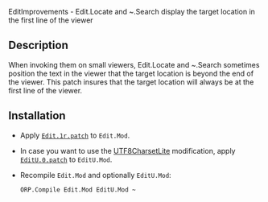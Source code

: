 EditImprovements - Edit.Locate and ~.Search display the target location in the first line of the viewer

Description
-----------

When invoking them on small viewers, Edit.Locate and ~.Search sometimes position the text in the viewer that the target location is beyond the end of the viewer.
This patch insures that the target location will always be at the first line of the viewer.

Installation
------------

- Apply [`Edit.1r.patch`](Edit.1r.patch) to `Edit.Mod`.

- In case you want to use the [UTF8CharsetLite](../UTF8CharsetLite/README.md) modification, apply [`EditU.0.patch`](EditU.0.patch) to `EditU.Mod`.

- Recompile `Edit.Mod` and optionally `EditU.Mod`:

      ORP.Compile Edit.Mod EditU.Mod ~
